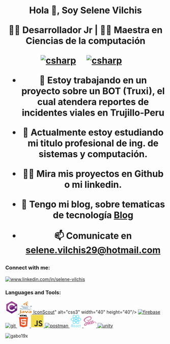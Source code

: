 
<h1 align='center'>Hola  👋, Soy Selene Vilchis

<p align='center'>👨‍💻 Desarrollador Jr | 👨‍🚀 Maestra en Ciencias de la computación </p>

<div align='center'>
  <a href="https://www.researchgate.net/profile/Selene-Arai-Sepulveda?ev=hdr_xprf" target="_blank"><img src="https://upload.wikimedia.org/wikipedia/commons/a/aa/ResearchGate_Logo.png"  alt="csharp" width="100" height="30"/></a>&nbsp;&nbsp;&nbsp;&nbsp;
  <a href="https://www.linkedin.com/in/selene-vilchis/" target="_blank"><img src="https://img.shields.io/badge/linkedin-%230077B5.svg?&style=for-the-badge&logo=linkedin&logoColor=white" alt="csharp" width="100" height="30"/></a>&nbsp;&nbsp;&nbsp;&nbsp;
</div>

- 🔭 Estoy trabajando **en un proyecto sobre un BOT (Truxi), el cual atendera reportes de incidentes viales en Trujillo-Peru**

- 🌱 Actualmente estoy estudiando **mi titulo profesional de ing. de sistemas y computación.**

- 👨‍💻 Mira mis proyectos en Github o mi linkedin.

- 📝 Tengo mi blog, sobre tematicas de tecnología [Blog](https://temas-gabriel.blogspot.com/)

- 📫 Comunicate en **selene.vilchis29@hotmail.com**

<h3 align="left">Connect with me:</h3>
<p align="left">
<a href="https://linkedin.com/in/https://www.linkedin.com/in/selene-vilchis" target="blank"><img align="center" src="https://raw.githubusercontent.com/rahuldkjain/github-profile-readme-generator/master/src/images/icons/Social/linked-in-alt.svg" alt="www.linkedin.com/in/selene-vilchis" height="30" width="40" /></a>
</p>

<h3 align="left">Languages and Tools:</h3>
<p align="left"> <a href="https://www.w3schools.com/cs/" target="_blank" rel="noreferrer"> <img src="https://raw.githubusercontent.com/devicons/devicon/master/icons/csharp/csharp-original.svg" alt="csharp" width="40" height="40"/> </a> 
<a href="https://www.w3schools.com/cs/" target="_blank" rel="noreferrer"> <img src="https://github.com/SeleneVilchiss/SeleneVilchiss/blob/main/icons/java.svg" alt="csharp" width="40" height="40"/> </a>
<a href="https://iconscout.com" class="text-underline font-size-sm">IconScout</a>" alt="css3" width="40" height="40"/> </a> 
<a href="https://firebase.google.com/" target="_blank" rel="noreferrer"> <img src="https://www.vectorlogo.zone/logos/firebase/firebase-icon.svg" alt="firebase" width="40" height="40"/> </a> 
<a href="https://git-scm.com/" target="_blank" rel="noreferrer"> <img src="https://www.vectorlogo.zone/logos/git-scm/git-scm-icon.svg" alt="git" width="40" height="40"/> </a> 
<a href="https://www.w3.org/html/" target="_blank" rel="noreferrer"> <img src="https://raw.githubusercontent.com/devicons/devicon/master/icons/html5/html5-original-wordmark.svg" alt="html5" width="40" height="40"/> </a> 
<a href="https://developer.mozilla.org/en-US/docs/Web/JavaScript" target="_blank" rel="noreferrer"> <img src="https://raw.githubusercontent.com/devicons/devicon/master/icons/javascript/javascript-original.svg" alt="javascript" width="40" height="40"/> </a> 
<a href="https://postman.com" target="_blank" rel="noreferrer"> <img src="https://www.vectorlogo.zone/logos/getpostman/getpostman-icon.svg" alt="postman" width="40" height="40"/> </a> 
<a href="https://reactjs.org/" target="_blank" rel="noreferrer"> <img src="https://raw.githubusercontent.com/devicons/devicon/master/icons/react/react-original-wordmark.svg" alt="react" width="40" height="40"/> </a> <a href="https://sass-lang.com" target="_blank" rel="noreferrer"> <img src="https://raw.githubusercontent.com/devicons/devicon/master/icons/sass/sass-original.svg" alt="sass" width="40" height="40"/> </a> 
<a href="https://unity.com/" target="_blank" rel="noreferrer"> <img src="https://www.vectorlogo.zone/logos/unity3d/unity3d-icon.svg" alt="unity" width="40" height="40"/> </a> </p>

<p><img align="center" src="https://github-readme-stats.vercel.app/api/top-langs?username=gabo19x&show_icons=true&locale=en&layout=compact" alt="gabo19x" /></p>

